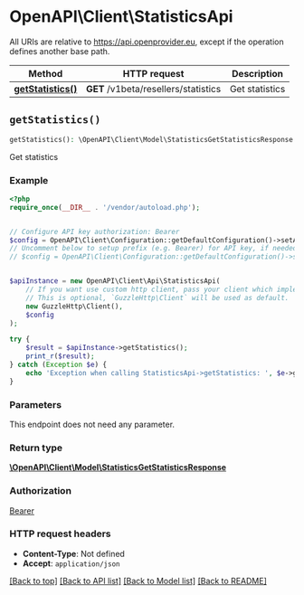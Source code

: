# OpenAPI\Client\StatisticsApi

All URIs are relative to https://api.openprovider.eu, except if the operation defines another base path.

| Method | HTTP request | Description |
| ------------- | ------------- | ------------- |
| [**getStatistics()**](StatisticsApi.md#getStatistics) | **GET** /v1beta/resellers/statistics | Get statistics |


## `getStatistics()`

```php
getStatistics(): \OpenAPI\Client\Model\StatisticsGetStatisticsResponse
```

Get statistics

### Example

```php
<?php
require_once(__DIR__ . '/vendor/autoload.php');


// Configure API key authorization: Bearer
$config = OpenAPI\Client\Configuration::getDefaultConfiguration()->setApiKey('Authorization', 'YOUR_API_KEY');
// Uncomment below to setup prefix (e.g. Bearer) for API key, if needed
// $config = OpenAPI\Client\Configuration::getDefaultConfiguration()->setApiKeyPrefix('Authorization', 'Bearer');


$apiInstance = new OpenAPI\Client\Api\StatisticsApi(
    // If you want use custom http client, pass your client which implements `GuzzleHttp\ClientInterface`.
    // This is optional, `GuzzleHttp\Client` will be used as default.
    new GuzzleHttp\Client(),
    $config
);

try {
    $result = $apiInstance->getStatistics();
    print_r($result);
} catch (Exception $e) {
    echo 'Exception when calling StatisticsApi->getStatistics: ', $e->getMessage(), PHP_EOL;
}
```

### Parameters

This endpoint does not need any parameter.

### Return type

[**\OpenAPI\Client\Model\StatisticsGetStatisticsResponse**](../Model/StatisticsGetStatisticsResponse.md)

### Authorization

[Bearer](../../README.md#Bearer)

### HTTP request headers

- **Content-Type**: Not defined
- **Accept**: `application/json`

[[Back to top]](#) [[Back to API list]](../../README.md#endpoints)
[[Back to Model list]](../../README.md#models)
[[Back to README]](../../README.md)

